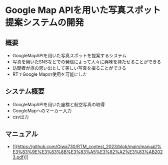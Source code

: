 # Google Map APIを用いた写真スポット提案システムの開発

## 概要
- GoogleMapAPIを用いた写真スポットを提案するシステム
- 写真を⽤いたSNSなどでの発信によって⼈々に興味を持たせることができる
- 訪問者が旅の思い出として美しい写真を撮ることができる
- RTでGoogle Mapの使⽤を可能にした

## システム概要
- GoogleMapAPIを用いた座標と航空写真の取得
- GoogleMapへのマーカー入力
- csv出力
 
## マニュアル
- [[(https://github.com/Oiwa730/RTM_contest_2023/blob/main/manual/%E3%83%9E%E3%83%8B%E3%83%A5%E3%82%A2%E3%83%AB2023.pdf)]]
